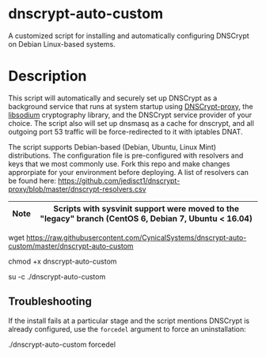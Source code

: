 dnscrypt-auto-custom
====================

A customized script for installing and automatically configuring DNSCrypt on Debian Linux-based systems.

# Description

This script will automatically and securely set up DNSCrypt as a background service that runs at system startup using [DNSCrypt-proxy](https://github.com/jedisct1/dnscrypt-proxy/), the [libsodium](https://github.com/jedisct1/libsodium) cryptography library, and the DNSCrypt service provider of your choice. The script also will set up dnsmasq as a cache for dnscrypt, and all outgoing port 53 traffic will be force-redirected to it with iptables DNAT.

The script supports Debian-based (Debian, Ubuntu, Linux Mint) distributions. The configuration file is pre-configured with resolvers and keys that we most commonly use. Fork this repo and make changes approrpiate for your environment before deploying. A list of resolvers can be found here: https://github.com/jedisct1/dnscrypt-proxy/blob/master/dnscrypt-resolvers.csv

| Note | Scripts with sysvinit support were moved to the "legacy" branch (CentOS 6, Debian 7, Ubuntu < 16.04) |
| --- | --- |

wget https://raw.githubusercontent.com/CynicalSystems/dnscrypt-auto-custom/master/dnscrypt-auto-custom

chmod +x dnscrypt-auto-custom

su -c ./dnscrypt-auto-custom

## Troubleshooting

If the install fails at a particular stage and the script mentions DNSCrypt is already configured, use the `forcedel` argument to force an uninstallation:

./dnscrypt-auto-custom forcedel
